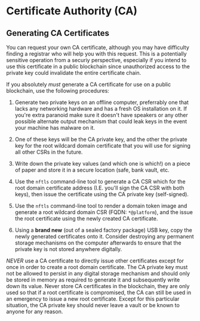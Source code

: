 # Certificate Authority (CA)

## Generating CA Certificates

You can request your own CA certificate, although you may have difficulty finding a registrar who will help you with this request. This is a potentially sensitive operation from a securiy perspective, especially if you intend to use this certificate in a public blockchain since unauthorized access to the private key could invalidate the entire certificate chain.

If you absolutely *must* generate a CA certificate for use on a public blockchain, use the following procedures:

1) Generate two private keys on an offline computer, preferrably one that lacks any networking hardware and has a fresh OS installation on it. If you're extra paranoid make sure it doesn't have speakers or any other possible alternate output mechanism that could leak keys in the event your machine has malware on it.

2) One of these keys will be the CA private key, and the other the private key for the root wildcard domain certificate that you will use for signing all other CSRs in the future.

3) Write down the private key values (and which one is which!) on a piece of paper and store it in a secure location (safe, bank vault, etc.

4) Use the `nftls` command-line tool to generate a CA CSR which for the root domain certificate address (I.E. you'll sign the CA CSR with both keys), then issue the certificate using the CA private key (self-signed).

5) Use the `nftls` command-line tool to render a domain token image and generate a root wildcard domain CSR (FQDN: `*@platform`), and the issue the root certificate using the newly created CA certificate.

6) Using a **brand new** (out of a sealed factory package) USB key, copy the newly generated certificates onto it. Consider destroying any permanent storage mechanisms on the computer afterwards to ensure that the private key is not stored anywhere digitally.

*NEVER* use a CA certificate to directly issue other certificates except for once in order to create a root domain certificate. The CA private key must not be allowed to persist in any digital storage mechanism and should only be stored in memory as required to generate it and subsequently write down its value. Never store CA certificates in the blockchain, they are only used so that if a root certificate is compromised, the CA can still be used in an emergency to issue a new root certificate. Except for this particular situation, the CA private key should never leave a vault or be known to anyone for any reason.